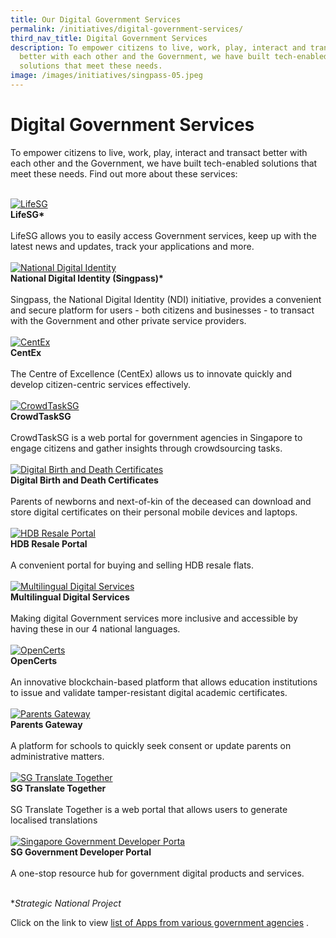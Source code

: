 ```yaml
---
title: Our Digital Government Services
permalink: /initiatives/digital-government-services/
third_nav_title: Digital Government Services
description: To empower citizens to live, work, play, interact and transact
  better with each other and the Government, we have built tech-enabled
  solutions that meet these needs.
image: /images/initiatives/singpass-05.jpeg
---
```

# Digital Government Services

To empower citizens to live, work, play, interact and transact better with each other and the Government, we have built tech-enabled solutions that meet these needs. Find out more about these services:

<br>
<div class="row">
	
<div class="col"> 
<a href="/initiatives/strategic-national-projects/lifesg"><img src="/images/initiatives/lifesg.jpeg" alt="LifeSG"></a><br>
		<div class="header"><b>LifeSG*</b></div><br>
		<div class="para">LifeSG allows you to easily access Government services, keep up with the latest news and updates, track your applications and more.
</div>
<br>
</div>
	
<div class="col"> 
<a href="/initiatives/strategic-national-projects/national-digital-identity"><img src="/images/initiatives/singpass-website.jpeg" alt="National Digital Identity"></a><br>
	<div class="header"><b>National Digital Identity (Singpass)*</b></div><br>
	<div class="para">Singpass, the National Digital Identity (NDI) initiative, provides a convenient and secure platform for users - both citizens and businesses - to transact with the Government and other private service providers.
</div>
<br>
</div>
	
<div class="col"> 
<a href="/initiatives/digital-government-services/centex"><img src="/images/initiatives/overview-pages/centex.png" alt="CentEx"></a><br>
     <div class="header"><b>CentEx</b></div><br>
    <div class="para">The Centre of Excellence (CentEx) allows us to innovate quickly and develop citizen-centric services effectively.
</div>
<br>
</div>

</div>

<div class="row">

<div class="col"> 
<a href="/initiatives/digital-government-services/crowdtasksg/"><img src="/images/initiatives/crowdtasksg-01.jpg" alt="CrowdTaskSG"></a><br>
    <div class="header"><b>CrowdTaskSG</b></div><br>
    <div class="para">CrowdTaskSG is a web portal for government agencies in Singapore to engage citizens and gather insights through crowdsourcing tasks.
</div>
<br></div>	
	
<div class="col"> 
<a href="/initiatives/digital-government-services/digital-birth-and-death-certs"><img src="/images/initiatives/overview-pages/digital-birth-death-cert.jpg" alt="Digital Birth and Death Certificates"></a><br>
    <div class="header"><b>Digital Birth and Death Certificates</b></div><br>
    <div class="para">Parents of newborns and next-of-kin of the deceased can download and store digital certificates on their personal mobile devices and laptops.  
</div>
<br>
</div>

<div class="col"> 
<a href="/initiatives/digital-government-services/hdb-resale-portal"><img src="/images/initiatives/overview-pages/hdb-resale-portal.png" alt="HDB Resale Portal"></a><br>
    <div class="header"><b>HDB Resale Portal</b></div><br>
    <div class="para">A convenient portal for buying and selling HDB resale flats. 
</div>
<br>
</div>
	
</div>

<div class="row">

<div class="col"> 
<a href="/initiatives/digital-government-services/multilingual-digital-services"><img src="/images/initiatives/overview-pages/multilingual-digital-services.png" alt="Multilingual Digital Services"></a><br>
    <div class="header"><b>Multilingual Digital Services</b></div><br>
    <div class="para">Making digital Government services more inclusive and accessible by having these in our 4 national languages.
</div>
<br></div>
	
<div class="col"> 
<a href="/initiatives/digital-government-services/opencerts"><img src="/images/initiatives/overview-pages/opencerts.png" alt="OpenCerts"></a><br>
    <div class="header"><b>OpenCerts</b></div><br>
    <div class="para">An innovative blockchain-based platform that allows education institutions to issue and validate tamper-resistant digital academic certificates.
</div>
<br>
</div>

<div class="col">
<a href="/initiatives/digital-government-services/parents-gateway"><img src="/images/initiatives/overview-pages/parents-gateway.png" alt="Parents Gateway"></a><br>
    <div class="header"><b>Parents Gateway</b></div><br>
    <div class="para">A platform for schools to quickly seek consent or update parents on administrative matters.
</div>
	<br></div>
	
</div>	

<div class="row">

<div class="col">
<a href="/initiatives/digital-government-services/sg-translate-together/"><img src="/images/initiatives/sgtranslate-01.jpg" alt="SG Translate Together"></a><br>
    <div class="header"><b>SG Translate Together</b></div><br>
    <div class="para">SG Translate Together is a web portal that allows users to generate localised translations
</div>
	<br></div>
	
<div class="col">
<a href="/initiatives/digital-government-services/sg-govt-dev-portal/"><img src="/images/initiatives/sgdeveloperportal-01.jpg" alt="Singapore Government Developer Porta"></a><br>
    <div class="header"><b>SG Government Developer Portal</b></div><br>
    <div class="para">A one-stop resource hub for government digital products and services.
</div>
	<br></div>

<div class="col"></div>	
	
</div>
	
**Strategic National Project*

Click on the link to view [list of Apps from various government agencies](/community/apps-for-you) .